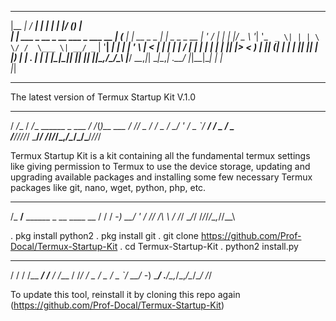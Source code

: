  _______                                _____ _             _                 _  ___ _   
 |__   __|                              / ____| |           | |               | |/ (_) |  
    | | ___ _ __ _ __ ___  _   ___  __ | (___ | |_ __ _ _ __| |_ _   _ _ __   | ' / _| |_ 
    | |/ _ \ '__| '_ ` _ \| | | \ \/ /  \___ \| __/ _` | '__| __| | | | '_ \  |  < | | __|
    | |  __/ |  | | | | | | |_| |>  <   ____) | || (_| | |  | |_| |_| | |_) | | . \| | |_ 
    |_|\___|_|  |_| |_| |_|\__,_/_/\_\ |_____/ \__\__,_|_|   \__|\__,_| .__/  |_|\_\_|\__|
                                                                      | |                 
                                                                      |_|                 
_____________________________________________________________________________________________________

The latest version of Termux Startup Kit V.1.0

   ____     ___                    __  _         
  /  _/__  / _/__  ______ _  ___ _/ /_(_)__  ___ 
 _/ // _ \/ _/ _ \/ __/  ' \/ _ `/ __/ / _ \/ _ \
/___/_//_/_/ \___/_/ /_/_/_/\_,_/\__/_/\___/_//_/
                                                 
Termux Startup Kit is a kit containing all the fundamental termux settings like giving permission to 
Termux to use the device storage, updating and upgrading available packages and installing some few
necessary Termux packages like git, nano, wget, python, php, etc.

 ______                       
/_  __/__ ______ _  __ ____ __
 / / / -_) __/  ' \/ // /\ \ /
/_/  \__/_/ /_/_/_/\_,_//_\_\ 
                              

. pkg install python2
. pkg install git
. git clone https://github.com/Prof-Docal/Termux-Startup-Kit
. cd Termux-Startup-Kit
. python2 install.py

  __  __        __     __     
 / / / /__  ___/ /__ _/ /____ 
/ /_/ / _ \/ _  / _ `/ __/ -_)
\____/ .__/\_,_/\_,_/\__/\__/ 
    /_/                       

To update this tool, reinstall it by cloning this repo again (https://github.com/Prof-Docal/Termux-Startup-Kit)
